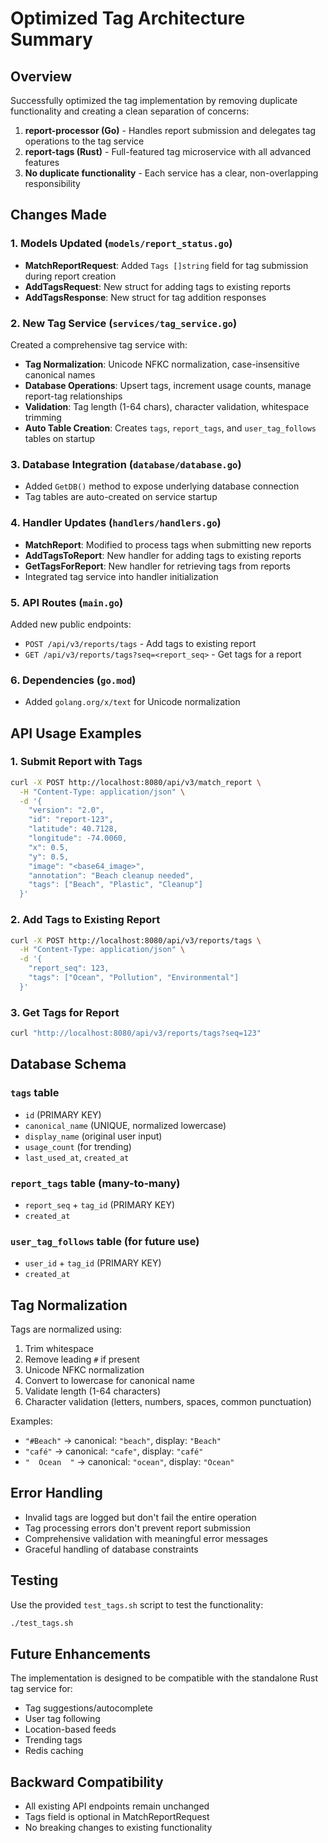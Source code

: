 # Optimized Tag Architecture Summary

## Overview

Successfully optimized the tag implementation by removing duplicate functionality and creating a clean separation of concerns:

1. **report-processor (Go)** - Handles report submission and delegates tag operations to the tag service
2. **report-tags (Rust)** - Full-featured tag microservice with all advanced features
3. **No duplicate functionality** - Each service has a clear, non-overlapping responsibility

## Changes Made

### 1. Models Updated (`models/report_status.go`)

- **MatchReportRequest**: Added `Tags []string` field for tag submission during report creation
- **AddTagsRequest**: New struct for adding tags to existing reports
- **AddTagsResponse**: New struct for tag addition responses

### 2. New Tag Service (`services/tag_service.go`)

Created a comprehensive tag service with:

- **Tag Normalization**: Unicode NFKC normalization, case-insensitive canonical names
- **Database Operations**: Upsert tags, increment usage counts, manage report-tag relationships
- **Validation**: Tag length (1-64 chars), character validation, whitespace trimming
- **Auto Table Creation**: Creates `tags`, `report_tags`, and `user_tag_follows` tables on startup

### 3. Database Integration (`database/database.go`)

- Added `GetDB()` method to expose underlying database connection
- Tag tables are auto-created on service startup

### 4. Handler Updates (`handlers/handlers.go`)

- **MatchReport**: Modified to process tags when submitting new reports
- **AddTagsToReport**: New handler for adding tags to existing reports
- **GetTagsForReport**: New handler for retrieving tags from reports
- Integrated tag service into handler initialization

### 5. API Routes (`main.go`)

Added new public endpoints:

- `POST /api/v3/reports/tags` - Add tags to existing report
- `GET /api/v3/reports/tags?seq=<report_seq>` - Get tags for a report

### 6. Dependencies (`go.mod`)

- Added `golang.org/x/text` for Unicode normalization

## API Usage Examples

### 1. Submit Report with Tags

```bash
curl -X POST http://localhost:8080/api/v3/match_report \
  -H "Content-Type: application/json" \
  -d '{
    "version": "2.0",
    "id": "report-123",
    "latitude": 40.7128,
    "longitude": -74.0060,
    "x": 0.5,
    "y": 0.5,
    "image": "<base64_image>",
    "annotation": "Beach cleanup needed",
    "tags": ["Beach", "Plastic", "Cleanup"]
  }'
```

### 2. Add Tags to Existing Report

```bash
curl -X POST http://localhost:8080/api/v3/reports/tags \
  -H "Content-Type: application/json" \
  -d '{
    "report_seq": 123,
    "tags": ["Ocean", "Pollution", "Environmental"]
  }'
```

### 3. Get Tags for Report

```bash
curl "http://localhost:8080/api/v3/reports/tags?seq=123"
```

## Database Schema

### `tags` table

- `id` (PRIMARY KEY)
- `canonical_name` (UNIQUE, normalized lowercase)
- `display_name` (original user input)
- `usage_count` (for trending)
- `last_used_at`, `created_at`

### `report_tags` table (many-to-many)

- `report_seq` + `tag_id` (PRIMARY KEY)
- `created_at`

### `user_tag_follows` table (for future use)

- `user_id` + `tag_id` (PRIMARY KEY)
- `created_at`

## Tag Normalization

Tags are normalized using:

1. Trim whitespace
2. Remove leading `#` if present
3. Unicode NFKC normalization
4. Convert to lowercase for canonical name
5. Validate length (1-64 characters)
6. Character validation (letters, numbers, spaces, common punctuation)

Examples:

- `"#Beach"` → canonical: `"beach"`, display: `"Beach"`
- `"café"` → canonical: `"cafe"`, display: `"café"`
- `"  Ocean  "` → canonical: `"ocean"`, display: `"Ocean"`

## Error Handling

- Invalid tags are logged but don't fail the entire operation
- Tag processing errors don't prevent report submission
- Comprehensive validation with meaningful error messages
- Graceful handling of database constraints

## Testing

Use the provided `test_tags.sh` script to test the functionality:

```bash
./test_tags.sh
```

## Future Enhancements

The implementation is designed to be compatible with the standalone Rust tag service for:

- Tag suggestions/autocomplete
- User tag following
- Location-based feeds
- Trending tags
- Redis caching

## Backward Compatibility

- All existing API endpoints remain unchanged
- Tags field is optional in MatchReportRequest
- No breaking changes to existing functionality
